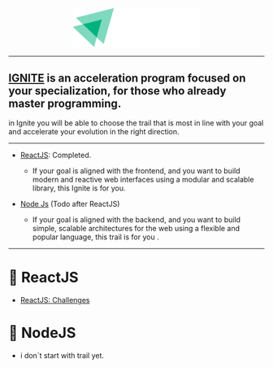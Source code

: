 <p align="center">
   <img src=".github/docs/images/igniteLogo.svg" width="250"/>
</p>

---

## [IGNITE](https://www.rocketseat.com.br/ignite) is an acceleration program focused on your specialization, for those who already master programming.

in Ignite you will be able to choose the trail that is most in line with your goal and accelerate your evolution in the right direction.

---

- [ReactJS](#rocket-ReactJS): Completed.

  - If your goal is aligned with the frontend,
    and you want to build modern and reactive web interfaces using a modular and scalable library, this Ignite is for you.

- [Node Js](#rocket-NodeJS) (Todo after ReactJS)

  - If your goal is aligned with the backend,
    and you want to build simple, scalable architectures for the web using a flexible and popular language, this trail is for you
    .
---

# :rocket: ReactJS

- [ReactJS: Challenges](https://github.com/Rafaelb4rros/Ignite-bootcamp/tree/main/ReactJS)

# :rocket: NodeJS

- i don`t start with trail yet.
